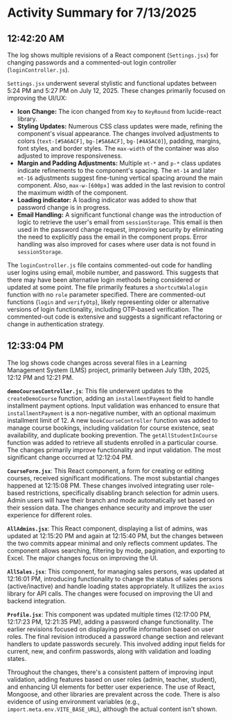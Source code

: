 # Activity Summary for 7/13/2025

## 12:42:20 AM
The log shows multiple revisions of a React component (`Settings.jsx`) for changing passwords and a commented-out login controller (`loginController.js`).

`Settings.jsx` underwent several stylistic and functional updates between 5:24 PM and 5:27 PM on July 12, 2025.  These changes primarily focused on improving the UI/UX:

* **Icon Change:** The icon changed from `Key` to `KeyRound` from lucide-react library.
* **Styling Updates:**  Numerous CSS class updates were made, refining the component's visual appearance.  The changes involved adjustments to colors (`text-[#5A6ACF]`, `bg-[#5A6ACF]`, `bg-[#4A5AC0]`), padding, margins, font styles, and border styles. The `max-width` of the container was also adjusted to improve responsiveness.
* **Margin and Padding Adjustments:** Multiple `mt-*` and `p-*` class updates indicate refinements to the component's spacing.  The `mt-14` and later `mt-16` adjustments suggest fine-tuning vertical spacing around the main component.  Also, `max-w-[600px]` was added in the last revision to control the maximum width of the component.
* **Loading indicator:** A loading indicator was added to show that password change is in progress.  
* **Email Handling:** A significant functional change was the introduction of logic to retrieve the user's email from `sessionStorage`.  This email is then used in the password change request, improving security by eliminating the need to explicitly pass the email in the component props. Error handling was also improved for cases where user data is not found in `sessionStorage`.

The `loginController.js` file contains commented-out code for handling user logins using email, mobile number, and password. This suggests that there may have been alternative login methods being considered or updated at some point. The file primarily features a `shortcutWalalogin` function with no `role` parameter specified. There are commented-out functions (`login` and `verifyOtp`), likely representing older or alternative versions of login functionality, including OTP-based verification.  The commented-out code is extensive and suggests a significant refactoring or change in authentication strategy.


## 12:33:04 PM
The log shows code changes across several files in a Learning Management System (LMS) project, primarily between July 13th, 2025, 12:12 PM and 12:21 PM.

**`demoCoursesController.js`**: This file underwent updates to the `createDemoCourse` function, adding an `installmentPayment` field to handle installment payment options.  Input validation was enhanced to ensure that `installmentPayment` is a non-negative number, with an optional maximum installment limit of 12.  A new `bookCourseController` function was added to manage course bookings, including validation for course existence, seat availability, and duplicate booking prevention. The `getAllStudentInCourse` function was added to retrieve all students enrolled in a particular course.  The changes primarily improve functionality and input validation.  The most significant change occurred at 12:12:04 PM.

**`CourseForm.jsx`**:  This React component, a form for creating or editing courses, received significant modifications. The most substantial changes happened at 12:15:08 PM.  These changes involved integrating user role-based restrictions, specifically disabling branch selection for admin users.  Admin users will have their branch and mode automatically set based on their session data.  The changes enhance security and improve the user experience for different roles.

**`AllAdmins.jsx`**: This React component, displaying a list of admins, was updated at 12:15:20 PM and again at 12:15:40 PM, but the changes between the two commits appear minimal and only reflects comment updates. The component allows searching, filtering by mode, pagination, and exporting to Excel.  The major changes focus on improving the UI.


**`AllSales.jsx`**: This component, for managing sales persons, was updated at 12:16:01 PM, introducing functionality to change the status of sales persons (active/inactive) and handle loading states appropriately.  It utilizes the `axios` library for API calls.  The changes were focused on improving the UI and backend integration.

**`Profile.jsx`**: This component was updated multiple times (12:17:00 PM, 12:17:23 PM, 12:21:35 PM), adding a password change functionality.  The earlier revisions focused on displaying profile information based on user roles.  The final revision introduced a password change section and relevant handlers to update passwords securely.  This involved adding input fields for current, new, and confirm passwords, along with validation and loading states.


Throughout the changes, there's a consistent pattern of improving input validation, adding features based on user roles (admin, teacher, student), and enhancing UI elements for better user experience.  The use of React, Mongoose, and other libraries are prevalent across the code.  There is also evidence of using environment variables (e.g., `import.meta.env.VITE_BASE_URL`), although the actual content isn't shown.
